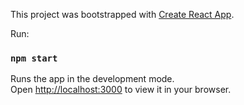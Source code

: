 This project was bootstrapped with [Create React App](https://github.com/facebook/create-react-app).

Run:

### `npm start`

Runs the app in the development mode.\
Open [http://localhost:3000](http://localhost:3000) to view it in your browser.

